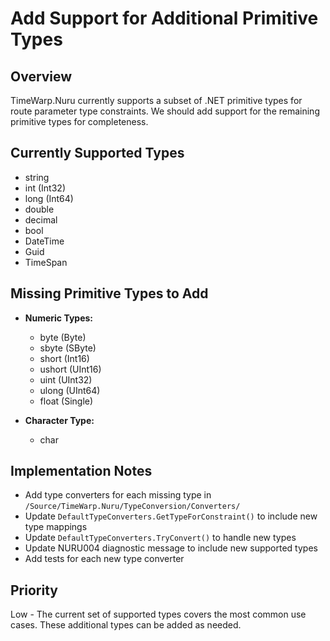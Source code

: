 # Add Support for Additional Primitive Types

## Overview
TimeWarp.Nuru currently supports a subset of .NET primitive types for route parameter type constraints. We should add support for the remaining primitive types for completeness.

## Currently Supported Types
- string
- int (Int32)
- long (Int64)
- double
- decimal
- bool
- DateTime
- Guid
- TimeSpan

## Missing Primitive Types to Add
- **Numeric Types:**
  - byte (Byte)
  - sbyte (SByte)
  - short (Int16)
  - ushort (UInt16)
  - uint (UInt32)
  - ulong (UInt64)
  - float (Single)
  
- **Character Type:**
  - char

## Implementation Notes
- Add type converters for each missing type in `/Source/TimeWarp.Nuru/TypeConversion/Converters/`
- Update `DefaultTypeConverters.GetTypeForConstraint()` to include new type mappings
- Update `DefaultTypeConverters.TryConvert()` to handle new types
- Update NURU004 diagnostic message to include new supported types
- Add tests for each new type converter

## Priority
Low - The current set of supported types covers the most common use cases. These additional types can be added as needed.
